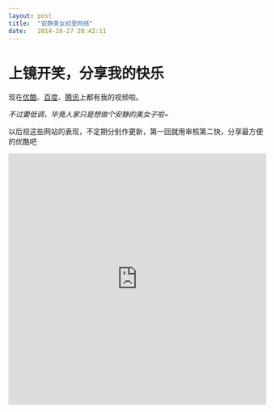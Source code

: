 ```yaml
---
layout: post
title:  "安静美女初登网络"
date:   2014-10-27 20:42:11
---
```

上镜开笑，分享我的快乐
=======

现在[优酷][1]、[百度][2]、[腾讯][3]上都有我的视频啦。

*不过要低调，毕竟人家只是想做个安静的美女子啦~*

以后视这些网站的表现，不定期分别作更新，第一回就用审核第二快，分享最方便的优酷吧

<iframe height="498" width="510" src="http://player.youku.com/embed/XODEyNzM3MjI0" frameborder="0" allowfullscreen="1"> </iframe>


  [1]: http://v.youku.com/v_show/id_XODEyNzM3MjI0.html
  [2]: http://pan.baidu.com/s/1dDu4kt7
  [3]: http://v.qq.com/page/v/7/0/v01391om470.html